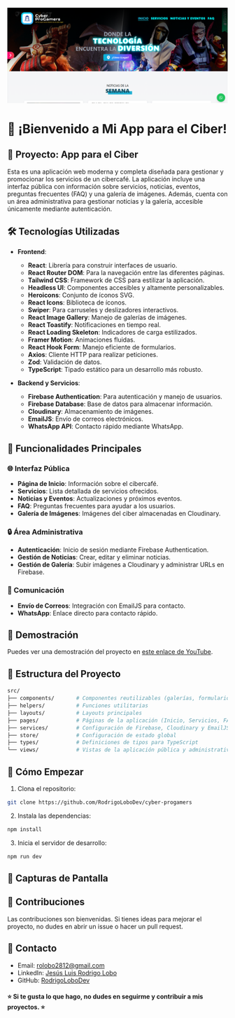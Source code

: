 <!-- Banner -->
![Banner](public/banner.png)

# 👋 ¡Bienvenido a Mi App para el Ciber!

## 🚀 Proyecto: **App para el Ciber**

Esta es una aplicación web moderna y completa diseñada para gestionar y promocionar los servicios de un cibercafé. La aplicación incluye una interfaz pública con información sobre servicios, noticias, eventos, preguntas frecuentes (FAQ) y una galería de imágenes. Además, cuenta con un área administrativa para gestionar noticias y la galería, accesible únicamente mediante autenticación.

## 🛠️ Tecnologías Utilizadas

- **Frontend**:
  - **React**: Librería para construir interfaces de usuario.
  - **React Router DOM**: Para la navegación entre las diferentes páginas.
  - **Tailwind CSS**: Framework de CSS para estilizar la aplicación.
  - **Headless UI**: Componentes accesibles y altamente personalizables.
  - **Heroicons**: Conjunto de íconos SVG.
  - **React Icons**: Biblioteca de íconos.
  - **Swiper**: Para carruseles y deslizadores interactivos.
  - **React Image Gallery**: Manejo de galerías de imágenes.
  - **React Toastify**: Notificaciones en tiempo real.
  - **React Loading Skeleton**: Indicadores de carga estilizados.
  - **Framer Motion**: Animaciones fluidas.
  - **React Hook Form**: Manejo eficiente de formularios.
  - **Axios**: Cliente HTTP para realizar peticiones.
  - **Zod**: Validación de datos.
  - **TypeScript**: Tipado estático para un desarrollo más robusto.

- **Backend y Servicios**:
  - **Firebase Authentication**: Para autenticación y manejo de usuarios.
  - **Firebase Database**: Base de datos para almacenar información.
  - **Cloudinary**: Almacenamiento de imágenes.
  - **EmailJS**: Envío de correos electrónicos.
  - **WhatsApp API**: Contacto rápido mediante WhatsApp.

## 📝 Funcionalidades Principales

### 🌐 Interfaz Pública
- **Página de Inicio**: Información sobre el cibercafé.
- **Servicios**: Lista detallada de servicios ofrecidos.
- **Noticias y Eventos**: Actualizaciones y próximos eventos.
- **FAQ**: Preguntas frecuentes para ayudar a los usuarios.
- **Galería de Imágenes**: Imágenes del ciber almacenadas en Cloudinary.

### 🔒 Área Administrativa
- **Autenticación**: Inicio de sesión mediante Firebase Authentication.
- **Gestión de Noticias**: Crear, editar y eliminar noticias.
- **Gestión de Galería**: Subir imágenes a Cloudinary y administrar URLs en Firebase.

### 📩 Comunicación
- **Envío de Correos**: Integración con EmailJS para contacto.
- **WhatsApp**: Enlace directo para contacto rápido.

## 🎥 Demostración

Puedes ver una demostración del proyecto en [este enlace de YouTube](#).

## 📂 Estructura del Proyecto

```bash
src/
├── components/       # Componentes reutilizables (galerías, formularios, etc.)
├── helpers/          # Funciones utilitarias
├── layouts/          # Layouts principales
├── pages/            # Páginas de la aplicación (Inicio, Servicios, FAQ, etc.)
├── services/         # Configuración de Firebase, Cloudinary y EmailJS
├── store/            # Configuración de estado global
├── types/            # Definiciones de tipos para TypeScript
└── views/            # Vistas de la aplicación pública y administrativa
```

## 🚀 Cómo Empezar
1. Clona el repositorio:

```bash
git clone https://github.com/RodrigoLoboDev/cyber-progamers
```
2. Instala las dependencias:

```bash
npm install
```

3. Inicia el servidor de desarrollo:

```bash
npm run dev
```

## 📸 Capturas de Pantalla


## 🤝 Contribuciones
Las contribuciones son bienvenidas. Si tienes ideas para mejorar el proyecto, no dudes en abrir un issue o hacer un pull request.

## 📧 Contacto
- Email: rolobo2812@gmail.com
- LinkedIn: [Jesús Luis Rodrigo Lobo](https://www.linkedin.com/in/jes%C3%BAs-luis-rodrigo-lobo-6594a81b4/)
- GitHub: [RodrigoLoboDev](https://github.com/RodrigoLoboDev)

#### ⭐️ Si te gusta lo que hago, no dudes en seguirme y contribuir a mis proyectos. ⭐️